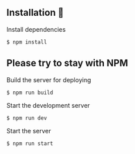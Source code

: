 

## Installation 🔧

Install dependencies

```
$ npm install
```

## Please try to stay with NPM

Build the server for deploying

```
$ npm run build
```

Start the development server

```
$ npm run dev
```

Start the server

```
$ npm run start
```


